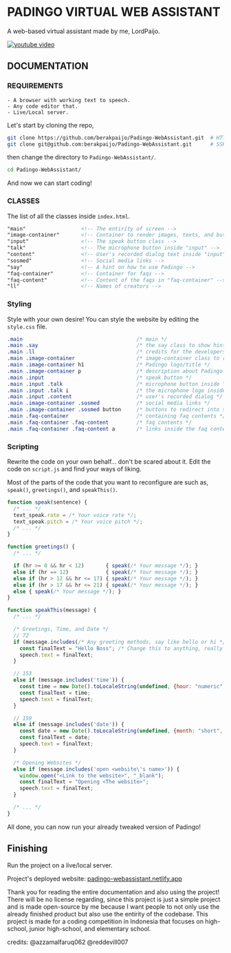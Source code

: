 # PADINGO VIRTUAL WEB ASSISTANT
  A web-based virtual assistant made by me, LordPaijo.

  [![youtube video](https://img.youtube.com/vi/eeAdXy7NGGU/0.jpg)](https://www.youtube.com/watch?v=eeAdXy7NGGU)

  ## DOCUMENTATION

  ### REQUIREMENTS
    - A browser with working text to speech.
    - Any code editor that.
    - Live/Local server.

  Let's start by cloning the repo,
  ```bash
  git clone https://github.com/berakpaijo/Padingo-WebAssistant.git  # HTTP
  git clone git@github.com:berakpaijo/Padingo-WebAssistant.git      # SSH
  ```

  then change the directory to `Padingo-WebAssistant/`.
  ```bash
  cd Padingo-WebAssistant/
  ```

  And now we can start coding!

  ### CLASSES
  The list of all the classes inside `index.html`.

  ```html
  "main"                  <!-- The entirity of screen -->
  "image-container"       <!-- Container to render images, texts, and buttons -->
  "input"                 <!-- The speak button class -->
  "talk"                  <!-- The microphone button inside "input" -->
  "content"               <!-- User's recorded dialog text inside "input" -->
  "sosmed"                <!-- Social media links -->
  "say"                   <!-- A hint on how to use Padingo -->
  "faq-container"         <!-- Container for faqs -->
  "faq-content"           <!-- Content of the faqs in "faq-container" -->
  "ll"                    <!-- Names of creators -->
  ```

  ### Styling
  Style with your own desire! You can style the website by editing the `style.css` file.

  ```css
  .main                                     /* main */
  .main .say                                /* the say class to show hint on how to use Padingo */
  .main .ll                                 /* credits for the developers */
  .main .image-container                    /* image-container class to render main parts */
  .main .image-container h1                 /* Padingo logo/title */
  .main .image-container p                  /* description about Padingo */
  .main .input                              /* speak button */
  .main .input .talk                        /* microphone button inside "input" */
  .main .input .talk i                      /* the microphone logo inside the microphone button */
  .main .input .content                     /* user's recorded dialog */
  .main .image-container .sosmed            /* social media links */
  .main .image-container .sosmed button     /* buttons to redirect into social media pages */
  .main .faq-container                      /* containing faq contents */
  .main .faq-container .faq-content         /* faq contents */
  .main .faq-container .faq-content a       /* links inside the faq contents */
  ```

  ### Scripting
  Rewrite the code on your own behalf... don't be scared about it. Edit the code on `script.js` and find your ways of liking.

  Most of the parts of the code that you want to reconfigure are such as, `speak()`, `greetings()`, and `speakThis()`.

  ```JavaScript
  function speak(sentence) {
    /* ... */
    text_speak.rate = /* Your voice rate */;
    text_speak.pitch = /* Your voice pitch */;
    /* ... */
  }

  function greetings() {
    /* ... */

    if (hr >= 0 && hr < 12)       { speak(/* Your message */); }
    else if (hr == 12)            { speak(/* Your message */); }
    else if (hr > 12 && hr <= 17) { speak(/* Your message */); }
    else if (hr > 17 && hr <= 21) { speak(/* Your message */); }
    else { speak(/* Your message */); }
  }

  function speakThis(message) {
    /* ... */

    /* Greetings, Time, and Date */
    // 72
    if (message.includes(/* Any greeting methods, say like hello or hi */)) {
      const finalText = "Hello Boss"; /* Change this to anything, really */
      speech.text = finalText;
    }

    // 153
    else if (message.includes('time')) {
      const time = new Date().toLocaleString(undefined, {hour: "numeric", minute: "numeric"})
      const finalText = time;
      speech.text = finalText;
    }

    // 159
    else if (message.includes('date')) {
      const date = new Date().toLocaleString(undefined, {month: "short", day: "numeric"})
      const finalText = date;
      speech.text = finalText;
    }

    /* Opening Websites */
    else if (message.includes('open <website\'s name>')) {
      window.open("<Link to the website>", "_blank");
      const finalText = "Opening <The website>";
      speech.text = finalText;
    }

    /* ... */
  }
  ```

  All done, you can now run your already tweaked version of Padingo!

  ## Finishing
  Run the project on a live/local server.

  Project's deployed website: [padingo-webassistant.netlify.app](https://padingo-webassistant.netlify.app)

  Thank you for reading the entire documentation and also using the project! There will be no license regarding, since this project is just a simple project and is made open-source by me because I want people to not only use the already finished product but also use the entirity of the codebase. This project is made for a coding competition in Indonesia that focuses on high-school, junior high-school, and elementary school.

  credits: @azzamalfaruq062 @reddevill007